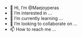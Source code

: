 - 👋 Hi, I’m @Maejoyperas
- 👀 I’m interested in ...
- 🌱 I’m currently learning ...
- 💞️ I’m looking to collaborate on ...
- 📫 How to reach me ...

<!---
Maejoyperas/Maejoyperas is a ✨ special ✨ repository because its `README.md` (this file) appears on your GitHub profile.
You can click the Preview link to take a look at your changes.
--->
